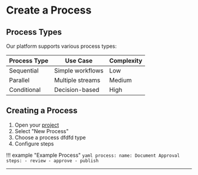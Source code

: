 # Create a Process

## Process Types

Our platform supports various process types:

| Process Type | Use Case            | Complexity |
|--------------|---------------------|------------|
| Sequential   | Simple workflows    | Low        |
| Parallel     | Multiple streams    | Medium     |
| Conditional  | Decision-based      | High       |

## Creating a Process

1. Open your [project](crate-project.md)
2. Select "New Process"
3. Choose a process dfdfd type
4. Configure steps

!!! example "Example Process"
    ```yaml
    process:
      name: Document Approval
      steps:
        - review
        - approve
        - publish
    ```

---